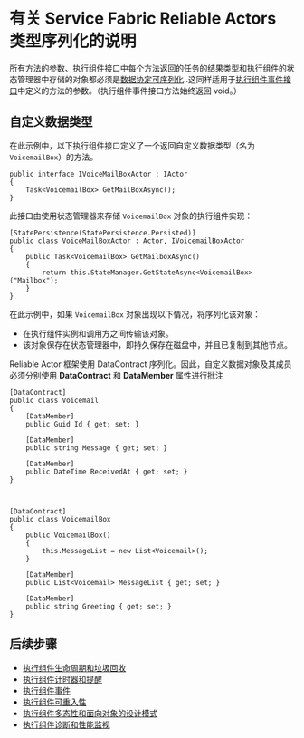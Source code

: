 <properties
   pageTitle="有关执行组件类型序列化的 Reliable Actors 说明 | Azure"
   description="讨论了定义可序列化类的基本要求，这些类可用于定义 Service Fabric Reliable Actors 的状态和接口"
   services="service-fabric"
   documentationCenter=".net"
   authors="vturecek"
   manager="timlt"
   editor=""/>

<tags
   ms.service="service-fabric"
   ms.date="07/06/2015"
   wacn.date="08/08/2016"/>

# 有关 Service Fabric Reliable Actors 类型序列化的说明


所有方法的参数、执行组件接口中每个方法返回的任务的结果类型和执行组件的状态管理器中存储的对象都必须是[数据协定可序列化](https://msdn.microsoft.com/zh-cn/library/ms731923.aspx)..这同样适用于[执行组件事件接口](/documentation/articles/service-fabric-reliable-actors-events/#actor-events)中定义的方法的参数。（执行组件事件接口方法始终返回 void。）

## 自定义数据类型

在此示例中，以下执行组件接口定义了一个返回自定义数据类型（名为 `VoicemailBox`）的方法。


	public interface IVoiceMailBoxActor : IActor
	{
	    Task<VoicemailBox> GetMailBoxAsync();
	}


此接口由使用状态管理器来存储 `VoicemailBox` 对象的执行组件实现：


	[StatePersistence(StatePersistence.Persisted)]
	public class VoiceMailBoxActor : Actor, IVoicemailBoxActor
	{
	    public Task<VoicemailBox> GetMailboxAsync()
	    {
	        return this.StateManager.GetStateAsync<VoicemailBox>("Mailbox");
	    }
	}



在此示例中，如果 `VoicemailBox` 对象出现以下情况，将序列化该对象：
 - 在执行组件实例和调用方之间传输该对象。
 - 该对象保存在状态管理器中，即持久保存在磁盘中，并且已复制到其他节点。
 
Reliable Actor 框架使用 DataContract 序列化。因此，自定义数据对象及其成员必须分别使用 **DataContract** 和 **DataMember** 属性进行批注


	[DataContract]
	public class Voicemail
	{
	    [DataMember]
	    public Guid Id { get; set; }

	    [DataMember]
	    public string Message { get; set; }

	    [DataMember]
	    public DateTime ReceivedAt { get; set; }
	}



	[DataContract]
	public class VoicemailBox
	{
	    public VoicemailBox()
	    {
	        this.MessageList = new List<Voicemail>();
	    }

	    [DataMember]
	    public List<Voicemail> MessageList { get; set; }

	    [DataMember]
	    public string Greeting { get; set; }
	}


## 后续步骤
 - [执行组件生命周期和垃圾回收](/documentation/articles/service-fabric-reliable-actors-lifecycle/)
 - [执行组件计时器和提醒](/documentation/articles/service-fabric-reliable-actors-timers-reminders/)
 - [执行组件事件](/documentation/articles/service-fabric-reliable-actors-events/)
 - [执行组件可重入性](/documentation/articles/service-fabric-reliable-actors-reentrancy/)
 - [执行组件多态性和面向对象的设计模式](/documentation/articles/service-fabric-reliable-actors-polymorphism/)
 - [执行组件诊断和性能监视](/documentation/articles/service-fabric-reliable-actors-diagnostics/)

<!---HONumber=Mooncake_0801_2016-->